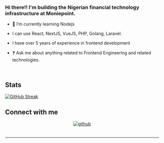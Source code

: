 
  
### Hi there!! I'm building the Nigerian financial technology infrastructure at Moniepoint.
  

  
- 🌱 I’m currently learning Nodejs

- I can use React, NextJS, VueJS, PHP, Golang, Laravel.

- I have over 5 years of experience in frontend development
  
- ❓ Ask me about anything related to Frontend Engineering and related technologies.  

  

<br/>  
 

## Stats 
[![GitHub Streak](http://github-readme-streak-stats.herokuapp.com?user=AdewaleAdeniji&theme=dark&hide_border=true&border_radius=15&background=000807)](https://git.io/streak-stats)

## Connect with me  
<div align="center">
<a href="https://github.com/AdewaleAdeniji" target="_blank">
<img src=https://img.shields.io/badge/github-%2324292e.svg?&style=for-the-badge&logo=github&logoColor=white alt=github style="margin-bottom: 5px;" />
</a>


</div>  
   

<br/>    


----


